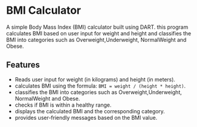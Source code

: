 # BMI Calculator

A simple Body Mass Index (BMI) calculator built using DART. this program calculates BMI based on user input
for weight and height and classifies the BMI into categories such as Overweight,Underweight, NormalWeight and Obese.

## Features

- Reads user input for weight (in kilograms) and height (in meters).
- calculates BMI using the formula: `BMI = weight / (height * height)`.
- classifies the BMI into categories such as Overweight,Underweight, NormalWeight and Obese.
- checks if BMI is within a healthy range.
- displays the calculated BMI and the corresponding category.
- provides user-friendly messages based on the BMI value.
